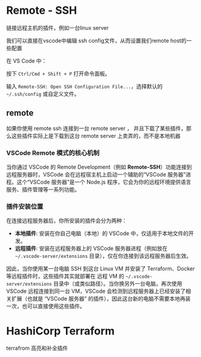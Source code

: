 # Remote - SSH

链接远程主机的插件，例如一台linux server



我们可以直接在vscode中编辑 ssh config文件，从而设置我们remote host的一些配置

在 VS Code 中：

按下 `Ctrl/Cmd + Shift + P` 打开命令面板。

输入 `Remote-SSH: Open SSH Configuration File...`，选择默认的 `~/.ssh/config` 或自定义文件。



## remote 

如果你使用 remote ssh 连接到一台 remote server ， 并且下载了某些插件，那么这些插件实际上是下载到这台 remote server 上卖弄的，而不是本地机器

### VSCode Remote 模式的核心机制

当你通过 VSCode 的 Remote Development（例如 **Remote-SSH**）功能连接到远程服务器时，VSCode 会在远程宿主机上启动一个辅助的“VSCode 服务器”进程。这个“VSCode 服务器”是一个 Node.js 程序，它会为你的远程环境提供语言服务、插件管理等一系列功能。

### 插件安装位置

在连接远程服务器后，你所安装的插件会分为两种：

- **本地插件**: 安装在你自己电脑（本地）的 VSCode 中，仅适用于本地文件的开发。
- **远程插件**: 安装在远程服务器上的 VSCode 服务器进程（例如放在 `~/.vscode-server/extensions` 目录），仅在你连接到该远程服务器后生效。

因此，当你使用某一台电脑 SSH 到这台 Linux VM 并安装了 Terraform、Docker 等远程插件时，这些插件其实就部署在 远程 VM 的 `~/.vscode-server/extensions` 目录中（或类似路径）。当你换另外一台电脑，再次使用 VSCode 远程连接到同一台 VM，VSCode 会检测到远程服务器上已经安装了相关扩展（也就是 “VSCode 服务器” 的插件），因此这台新的电脑不需要本地再装一次，也可以直接使用这些插件。



# HashiCorp Terraform

terrafrom 高亮和补全插件

